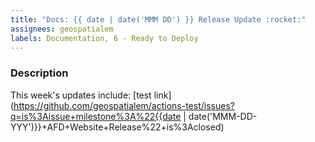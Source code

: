 ```yaml
---
title: "Docs: {{ date | date('MMM DD') }} Release Update :rocket:"
assignees: geospatialem
labels: Documentation, 6 - Ready to Deploy
---
```


### Description
This week's updates include:
[test link](https://github.com/geospatialem/actions-test/issues?q=is%3Aissue+milestone%3A%22{{date | date('MMM-DD-YYY')}}+AFD+Website+Release%22+is%3Aclosed)